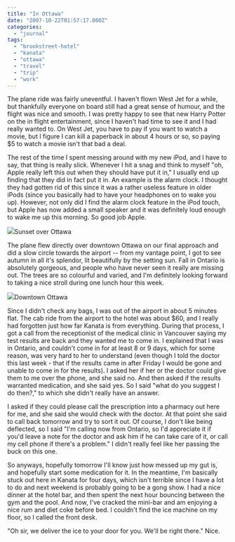 ```yaml
---
title: "In Ottawa"
date: "2007-10-22T01:57:17.000Z"
categories: 
  - "journal"
tags: 
  - "brookstreet-hotel"
  - "kanata"
  - "ottawa"
  - "travel"
  - "trip"
  - "work"
---
```


The plane ride was fairly uneventful. I haven't flown West Jet for a while, but thankfully everyone on board still had a great sense of humour, and the flight was nice and smooth. I was pretty happy to see that new Harry Potter on the in flight entertainment, since I haven't had time to see it and I had really wanted to. On West Jet, you have to pay if you want to watch a movie, but I figure I can kill a paperback in about 4 hours or so, so paying $5 to watch a movie isn't that bad a deal.

The rest of the time I spent messing around with my new iPod, and I have to say, that thing is really slick. Whenever I hit a snag and think to myself "oh, Apple really left this out when they should have put it in," I usually end up finding that they did in fact put it in. An example is the alarm clock. I thought they had gotten rid of this since it was a rather useless feature in older iPods (since you basically had to have your headphones on to wake you up). However, not only did I find the alarm clock feature in the iPod touch, but Apple has now added a small speaker and it was definitely loud enough to wake me up this morning. So good job Apple.

 [![](http://farm3.static.flickr.com/2109/1680538222_b0ba232614.jpg?v=0)](http://www.flickr.com/photos/duanestorey/1680538222/)Sunset over Ottawa

The plane flew directly over downtown Ottawa on our final approach and did a slow circle towards the airport -- from my vantage point, I got to see autumn in all it's splendor, lit beautifully by the setting sun. Fall in Ontario is absolutely gorgeous, and people who have never seen it really are missing out. The trees are so colourful and varied, and I'm definitely looking forward to taking a nice stroll during one lunch hour this week.

 [![](http://farm3.static.flickr.com/2068/1679682351_9ab581f252.jpg?v=0)](http://www.flickr.com/photos/duanestorey/1679682351/in/photostream/)Downtown Ottawa

Since I didn't check any bags, I was out of the airport in about 5 minutes flat. The cab ride from the airport to the hotel was about $60, and I really had forgotten just how far Kanata is from everything. During that process, I got a call from the receptionist of the medical clinic in Vancouver saying my test results are back and they wanted me to come in. I explained that I was in Ontario, and couldn't come in for at least 8 or 9 days, which for some reason, was very hard to her to understand (even though I told the doctor this last week - that if the results came in after Friday I would be gone and unable to come in for the results). I asked her if her or the doctor could give them to me over the phone, and she said no. And then asked if the results warranted medication, and she said yes. So I said "what do you suggest I do then?," to which she didn't really have an answer.

I asked if they could please call the prescription into a pharmacy out here for me, and she said she would check with the doctor. At that point she said to call back tomorrow and try to sort it out. Of course, I don't like being deflected, so I said "I'm calling now from Ontario, so I'd appreciate it if you'd leave a note for the doctor and ask him if he can take care of it, or call my cell phone if there's a problem." I didn't really feel like her passing the buck on this one.

So anyways, hopefully tomorrow I'll know just how messed up my gut is, and hopefully start some medication for it. In the meantime, I'm basically stuck out here in Kanata for four days, which isn't terrible since I have a lot to do and next weekend is probably going to be a gong show. I had a nice dinner at the hotel bar, and then spent the next hour bouncing between the gym and the pool. And now, I've cracked the mini-bar and am enjoying a nice rum and diet coke before bed. I couldn't find the ice machine on my floor, so I called the front desk.

"Oh sir, we deliver the ice to your door for you. We'll be right there." Nice.
